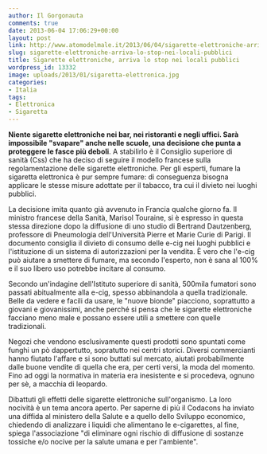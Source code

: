```yaml
---
author: Il Gorgonauta
comments: true
date: 2013-06-04 17:06:29+00:00
layout: post
link: http://www.atomodelmale.it/2013/06/04/sigarette-elettroniche-arriva-lo-stop-nei-locali-pubblici/
slug: sigarette-elettroniche-arriva-lo-stop-nei-locali-pubblici
title: Sigarette elettroniche, arriva lo stop nei locali pubblici
wordpress_id: 13332
image: uploads/2013/01/sigaretta-elettronica.jpg
categories:
- Italia
tags:
- Elettronica
- Sigaretta
---
```


**Niente sigarette elettroniche nei bar, nei ristoranti e negli uffici. Sarà impossibile "svapare" anche nelle scuole, una decisione che punta a proteggere le fasce più deboli**. A stabilirlo è il Consiglio superiore di sanità (Css) che ha deciso di seguire il modello francese sulla regolamentazione delle sigarette elettroniche. Per gli esperti, fumare la sigaretta elettronica è pur sempre fumare: di conseguenza bisogna applicare le stesse misure adottate per il tabacco, tra cui il divieto nei luoghi pubblici.

La decisione imita quanto già avvenuto in Francia qualche giorno fa. Il ministro francese della Sanità, Marisol Touraine, si è espresso in questa stessa direzione dopo la diffusione di uno studio di Bertrand Dautzenberg, professore di Pneumologia dell'Università Pierre et Marie Curie di Parigi. Il documento consiglia il divieto di consumo delle e-cig nei luoghi pubblici e l'istituzione di un sistema di autorizzazioni per la vendita. È vero che l'e-cig può aiutare a smettere di fumare, ma secondo l'esperto, non è sana al 100% e il suo libero uso potrebbe incitare al consumo.

Secondo un'indagine dell'Istituto superiore di sanità, 500mila fumatori sono passati abitualmente alla e-cig, spesso abbinandola a quella tradizionale. Belle da vedere e facili da usare, le "nuove bionde" piacciono, soprattutto a giovani e giovanissimi, anche perché si pensa che le sigarette elettroniche facciano meno male e possano essere utili a smettere con quelle tradizionali.

Negozi che vendono esclusivamente questi prodotti sono spuntati come funghi un pò dappertutto, sopratutto nei centri storici. Diversi commercianti hanno fiutato l'affare e si sono buttati sul mercato, aiutati probabilmente dalle buone vendite di quella che era, per certi versi, la moda del momento. Fino ad oggi la normativa in materia era inesistente e si procedeva, ognuno per sè, a macchia di leopardo.

Dibattuti gli effetti delle sigarette elettroniche sull'organismo. La loro nocività è un tema ancora aperto. Per saperne di più il Codacons ha inviato una diffida al ministero della Salute e a quello dello Sviluppo economico, chiedendo di analizzare i liquidi che alimentano le e-cigarettes, al fine, spiega l'associazione "di eliminare ogni rischio di diffusione di sostanze tossiche e/o nocive per la salute umana e per l'ambiente".
